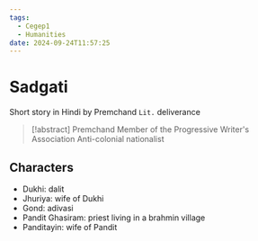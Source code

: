 ```yaml
---
tags:
  - Cegep1
  - Humanities
date: 2024-09-24T11:57:25
---
```


# Sadgati

Short story in Hindi by Premchand
`Lit.` deliverance

> [!abstract] Premchand
> Member of the Progressive Writer's Association
> Anti-colonial nationalist

## Characters

- Dukhi: dalit
- Jhuriya: wife of Dukhi
- Gond: adivasi
- Pandit Ghasiram: priest living in a brahmin village
- Panditayin: wife of Pandit